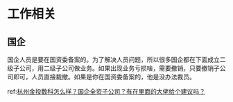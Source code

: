 # 工作相关



## 国企

国企人员是要在国资委备案的。为了解决人员问题，所以很多国企都在下面成立二级子公司，用二级子公司做业务。如果出现业务亏损啥，需要撤销，只要撤销子公司即可，人员直接裁撤。如果是你在国资委备案的，他是没办法裁员。

ref:[杭州金投数科怎么样？国企全资子公司？有在里面的大佬给个建议吗？](https://www.v2ex.com/t/851638)